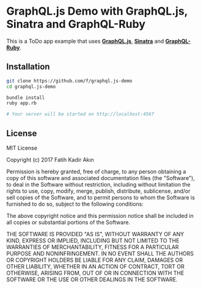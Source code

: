 # GraphQL.js Demo with GraphQL.js, Sinatra and GraphQL-Ruby

This is a ToDo app example that uses [**GraphQL.js**](https://github.com/f/graphql.js), [**Sinatra**](https://sinatrarb.com) and [**GraphQL-Ruby**](https://github.com/rmosolgo/graphql-ruby).

## Installation

```bash
git clone https://github.com/f/graphql.js-demo
cd graphql.js-demo

bundle install
ruby app.rb

# Your server will be started on http://localhost:4567
```

## License

MIT License

Copyright (c) 2017 Fatih Kadir Akın

Permission is hereby granted, free of charge, to any person obtaining a copy
of this software and associated documentation files (the "Software"), to deal
in the Software without restriction, including without limitation the rights
to use, copy, modify, merge, publish, distribute, sublicense, and/or sell
copies of the Software, and to permit persons to whom the Software is
furnished to do so, subject to the following conditions:

The above copyright notice and this permission notice shall be included in all
copies or substantial portions of the Software.

THE SOFTWARE IS PROVIDED "AS IS", WITHOUT WARRANTY OF ANY KIND, EXPRESS OR
IMPLIED, INCLUDING BUT NOT LIMITED TO THE WARRANTIES OF MERCHANTABILITY,
FITNESS FOR A PARTICULAR PURPOSE AND NONINFRINGEMENT. IN NO EVENT SHALL THE
AUTHORS OR COPYRIGHT HOLDERS BE LIABLE FOR ANY CLAIM, DAMAGES OR OTHER
LIABILITY, WHETHER IN AN ACTION OF CONTRACT, TORT OR OTHERWISE, ARISING FROM,
OUT OF OR IN CONNECTION WITH THE SOFTWARE OR THE USE OR OTHER DEALINGS IN THE
SOFTWARE.

